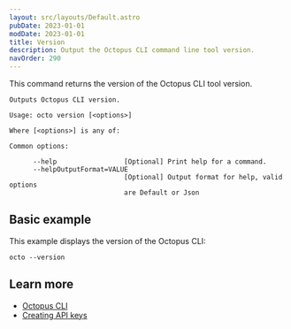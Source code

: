 ```yaml
---
layout: src/layouts/Default.astro
pubDate: 2023-01-01
modDate: 2023-01-01
title: Version
description: Output the Octopus CLI command line tool version.
navOrder: 290
---
```


This command returns the version of the Octopus CLI tool version.

```
Outputs Octopus CLI version.

Usage: octo version [<options>]

Where [<options>] is any of:

Common options:

      --help                 [Optional] Print help for a command.
      --helpOutputFormat=VALUE
                             [Optional] Output format for help, valid options
                             are Default or Json
```

## Basic example
This example displays the version of the Octopus CLI:

```
octo --version
```

## Learn more

- [Octopus CLI](/docs/octopus-rest-api/octopus-cli/)
- [Creating API keys](/docs/octopus-rest-api/how-to-create-an-api-key/)
